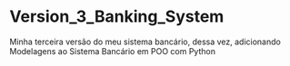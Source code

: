 # Version_3_Banking_System
Minha terceira versão do meu sistema bancário, dessa vez, adicionando Modelagens ao Sistema Bancário em POO com Python
